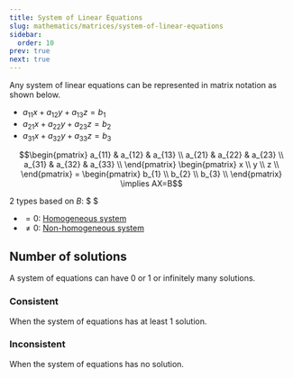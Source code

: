 ```yaml
---
title: System of Linear Equations
slug: mathematics/matrices/system-of-linear-equations
sidebar:
  order: 10
prev: true
next: true
---
```


Any system of linear equations can be represented in matrix notation as shown
below.

- $a_{11}x+a_{12}y+a_{13}z=b_1$
- $a_{21}x+a_{22}y+a_{23}z=b_2$
- $a_{31}x+a_{32}y+a_{33}z=b_3$

```math
\begin{pmatrix}
a_{11} & a_{12} & a_{13} \\
a_{21} & a_{22} & a_{23} \\
a_{31} & a_{32} & a_{33} \\
\end{pmatrix}
\begin{pmatrix}
x \\
y \\
z \\
\end{pmatrix}
=
\begin{pmatrix}
b_{1} \\
b_{2} \\
b_{3} \\
\end{pmatrix}
\implies
AX=B
```

2 types based on $B$: $ $

- $=0$: [Homogeneous system](/mathematics/matrices/homogenous-systems/)
- $\neq0$:
  [Non-homogeneous system](/mathematics/matrices/non-homogenous-systems/)

## Number of solutions

A system of equations can have 0 or 1 or infinitely many solutions.

### Consistent

When the system of equations has at least 1 solution.

### Inconsistent

When the system of equations has no solution.
